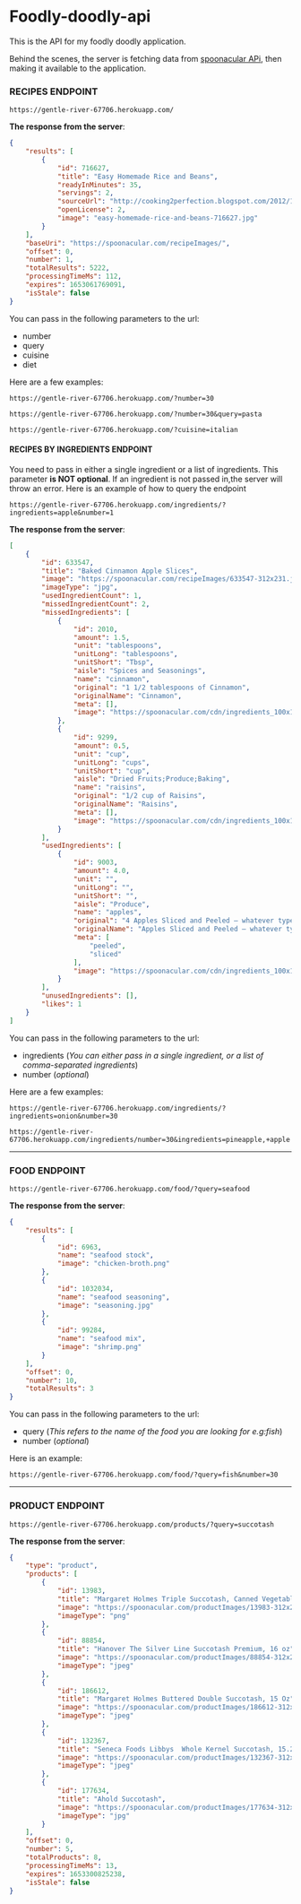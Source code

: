 # Foodly-doodly-api
This is the API for my foodly doodly application.

Behind the scenes, the server is fetching data from [spoonacular APi](https://spoonacular.com/food-api), then making it available to the application.

### RECIPES ENDPOINT

```
https://gentle-river-67706.herokuapp.com/
```

**The response from the server**:

```json
{
    "results": [
        {
            "id": 716627,
            "title": "Easy Homemade Rice and Beans",
            "readyInMinutes": 35,
            "servings": 2,
            "sourceUrl": "http://cooking2perfection.blogspot.com/2012/11/easy-homemade-rice-and-beans.html",
            "openLicense": 2,
            "image": "easy-homemade-rice-and-beans-716627.jpg"
        }
    ],
    "baseUri": "https://spoonacular.com/recipeImages/",
    "offset": 0,
    "number": 1,
    "totalResults": 5222,
    "processingTimeMs": 112,
    "expires": 1653061769091,
    "isStale": false
}
```

You can pass in the following parameters to the url:
- number
- query
- cuisine
- diet

Here are a few examples:

```
https://gentle-river-67706.herokuapp.com/?number=30
```

```
https://gentle-river-67706.herokuapp.com/?number=30&query=pasta
```

```
https://gentle-river-67706.herokuapp.com/?cuisine=italian
```
#### RECIPES BY INGREDIENTS ENDPOINT
You need to pass in either a single ingredient or a list of ingredients. This parameter **is NOT optional**. If an ingredient is not passed in,the server will throw an error. Here is an example of how to query the endpoint
```
https://gentle-river-67706.herokuapp.com/ingredients/?ingredients=apple&number=1
```
**The response from the server**:

```json
[
    {
        "id": 633547,
        "title": "Baked Cinnamon Apple Slices",
        "image": "https://spoonacular.com/recipeImages/633547-312x231.jpg",
        "imageType": "jpg",
        "usedIngredientCount": 1,
        "missedIngredientCount": 2,
        "missedIngredients": [
            {
                "id": 2010,
                "amount": 1.5,
                "unit": "tablespoons",
                "unitLong": "tablespoons",
                "unitShort": "Tbsp",
                "aisle": "Spices and Seasonings",
                "name": "cinnamon",
                "original": "1 1/2 tablespoons of Cinnamon",
                "originalName": "Cinnamon",
                "meta": [],
                "image": "https://spoonacular.com/cdn/ingredients_100x100/cinnamon.jpg"
            },
            {
                "id": 9299,
                "amount": 0.5,
                "unit": "cup",
                "unitLong": "cups",
                "unitShort": "cup",
                "aisle": "Dried Fruits;Produce;Baking",
                "name": "raisins",
                "original": "1/2 cup of Raisins",
                "originalName": "Raisins",
                "meta": [],
                "image": "https://spoonacular.com/cdn/ingredients_100x100/raisins.jpg"
            }
        ],
        "usedIngredients": [
            {
                "id": 9003,
                "amount": 4.0,
                "unit": "",
                "unitLong": "",
                "unitShort": "",
                "aisle": "Produce",
                "name": "apples",
                "original": "4 Apples Sliced and Peeled – whatever type of apples I have in my refrigerator",
                "originalName": "Apples Sliced and Peeled – whatever type of apples I have in my refrigerator",
                "meta": [
                    "peeled",
                    "sliced"
                ],
                "image": "https://spoonacular.com/cdn/ingredients_100x100/apple.jpg"
            }
        ],
        "unusedIngredients": [],
        "likes": 1
    }
]
```

You can pass in the following parameters to the url:
- ingredients (*You can either pass in a single ingredient, or a list of comma-separated ingredients*)
- number (*optional*)

Here are a few examples:

```
https://gentle-river-67706.herokuapp.com/ingredients/?ingredients=onion&number=30
```

```
https://gentle-river-67706.herokuapp.com/ingredients/number=30&ingredients=pineapple,+apple
```
***


### FOOD ENDPOINT

```
https://gentle-river-67706.herokuapp.com/food/?query=seafood
```

**The response from the server**:

```json
{
    "results": [
        {
            "id": 6963,
            "name": "seafood stock",
            "image": "chicken-broth.png"
        },
        {
            "id": 1032034,
            "name": "seafood seasoning",
            "image": "seasoning.jpg"
        },
        {
            "id": 99284,
            "name": "seafood mix",
            "image": "shrimp.png"
        }
    ],
    "offset": 0,
    "number": 10,
    "totalResults": 3
}
```

You can pass in the following parameters to the url:
- query (*This refers to the name of the food you are looking for e.g:fish*)
- number (*optional*)

Here is an example:

```
https://gentle-river-67706.herokuapp.com/food/?query=fish&number=30
```
***
### PRODUCT ENDPOINT

```
https://gentle-river-67706.herokuapp.com/products/?query=succotash
```

**The response from the server**:

```json
{
    "type": "product",
    "products": [
        {
            "id": 13983,
            "title": "Margaret Holmes Triple Succotash, Canned Vegetables, 14.5 oz",
            "image": "https://spoonacular.com/productImages/13983-312x231.png",
            "imageType": "png"
        },
        {
            "id": 88854,
            "title": "Hanover The Silver Line Succotash Premium, 16 oz",
            "image": "https://spoonacular.com/productImages/88854-312x231.jpeg",
            "imageType": "jpeg"
        },
        {
            "id": 186612,
            "title": "Margaret Holmes Buttered Double Succotash, 15 Oz",
            "image": "https://spoonacular.com/productImages/186612-312x231.jpeg",
            "imageType": "jpeg"
        },
        {
            "id": 132367,
            "title": "Seneca Foods Libbys  Whole Kernel Succotash, 15.25 oz",
            "image": "https://spoonacular.com/productImages/132367-312x231.jpeg",
            "imageType": "jpeg"
        },
        {
            "id": 177634,
            "title": "Ahold Succotash",
            "image": "https://spoonacular.com/productImages/177634-312x231.jpg",
            "imageType": "jpg"
        }
    ],
    "offset": 0,
    "number": 5,
    "totalProducts": 8,
    "processingTimeMs": 13,
    "expires": 1653300825238,
    "isStale": false
}
```
